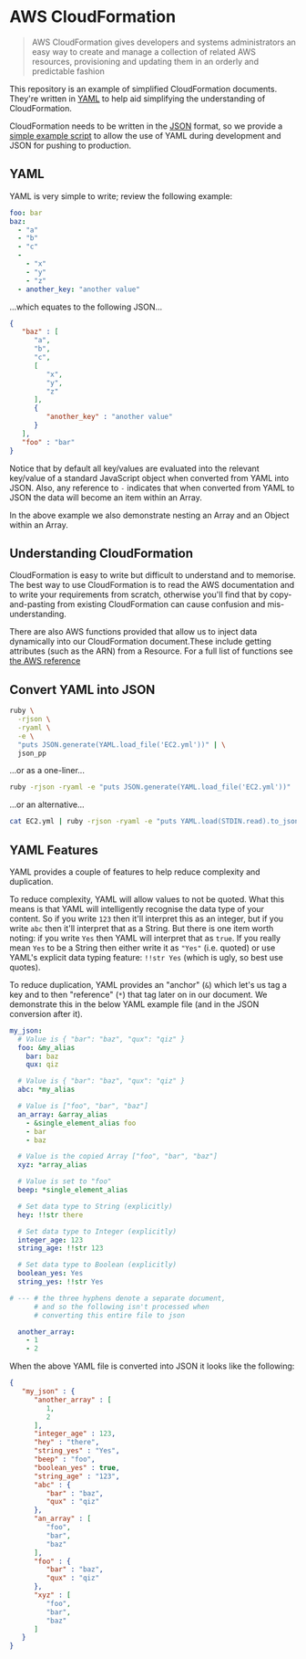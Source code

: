 # AWS CloudFormation

> AWS CloudFormation gives developers and systems administrators an easy way to create and manage a collection of related AWS resources, provisioning and updating them in an orderly and predictable fashion

This repository is an example of simplified CloudFormation documents. They're written in [YAML](http://www.yaml.org/) to help aid simplifying the understanding of CloudFormation.

CloudFormation needs to be written in the [JSON](http://json.org/) format, so we provide a [simple example script](#convert-yaml-into-json) to allow the use of YAML during development and JSON for pushing to production.

## YAML

YAML is very simple to write; review the following example:

```yaml
foo: bar
baz:
  - "a"
  - "b"
  - "c"
  - 
    - "x"
    - "y"
    - "z"
  - another_key: "another value"
```

...which equates to the following JSON...

```json
{
   "baz" : [
      "a",
      "b",
      "c",
      [
         "x",
         "y",
         "z"
      ],
      {
         "another_key" : "another value"
      }
   ],
   "foo" : "bar"
}
```

Notice that by default all key/values are evaluated into the relevant key/value of a standard JavaScript object when converted from YAML into JSON. Also, any reference to `-` indicates that when converted from YAML to JSON the data will become an item within an Array. 

In the above example we also demonstrate nesting an Array and an Object within an Array.

## Understanding CloudFormation

CloudFormation is easy to write but difficult to understand and to memorise. The best way to use CloudFormation is to read the AWS documentation and to write your requirements from scratch, otherwise you'll find that by copy-and-pasting from existing CloudFormation can cause confusion and mis-understanding.

There are also AWS functions provided that allow us to inject data dynamically into our CloudFormation document.These include getting attributes (such as the ARN) from a Resource. For a full list of functions see [the AWS reference](http://docs.aws.amazon.com/AWSCloudFormation/latest/UserGuide/intrinsic-function-reference.html)

## Convert YAML into JSON

```sh
ruby \
  -rjson \
  -ryaml \
  -e \
  "puts JSON.generate(YAML.load_file('EC2.yml'))" | \
  json_pp
```

...or as a one-liner...

```sh
ruby -rjson -ryaml -e "puts JSON.generate(YAML.load_file('EC2.yml'))" | json_pp
```

...or an alternative...

```sh
cat EC2.yml | ruby -rjson -ryaml -e "puts YAML.load(STDIN.read).to_json" | json_pp
```

## YAML Features

YAML provides a couple of features to help reduce complexity and duplication.

To reduce complexity, YAML will allow values to not be quoted. What this means 
is that YAML will intelligently recognise the data type of your content. So if 
you write `123` then it'll interpret this as an integer, but if you write `abc` 
then it'll interpret that as a String. But there is one item worth noting: if 
you write `Yes` then YAML will interpret that as `true`. If you really mean `Yes` 
to be a String then either write it as `"Yes"` (i.e. quoted) or use YAML's 
explicit data typing feature: `!!str Yes` (which is ugly, so best use quotes).

To reduce duplication, YAML provides an "anchor" (`&`) which let's us tag a key 
and to then "reference" (`*`) that tag later on in our document. We demonstrate 
this in the below YAML example file (and in the JSON conversion after it).

```yaml
my_json:
  # Value is { "bar": "baz", "qux": "qiz" }
  foo: &my_alias
    bar: baz
    qux: qiz

  # Value is { "bar": "baz", "qux": "qiz" }
  abc: *my_alias

  # Value is ["foo", "bar", "baz"]
  an_array: &array_alias
    - &single_element_alias foo
    - bar
    - baz

  # Value is the copied Array ["foo", "bar", "baz"]
  xyz: *array_alias

  # Value is set to "foo"
  beep: *single_element_alias

  # Set data type to String (explicitly)
  hey: !!str there

  # Set data type to Integer (explicitly)
  integer_age: 123
  string_age: !!str 123

  # Set data type to Boolean (explicitly)
  boolean_yes: Yes
  string_yes: !!str Yes

# --- # the three hyphens denote a separate document,
      # and so the following isn't processed when
      # converting this entire file to json

  another_array:
    - 1
    - 2

```

When the above YAML file is converted into JSON it looks like the following:

```json
{
   "my_json" : {
      "another_array" : [
         1,
         2
      ],
      "integer_age" : 123,
      "hey" : "there",
      "string_yes" : "Yes",
      "beep" : "foo",
      "boolean_yes" : true,
      "string_age" : "123",
      "abc" : {
         "bar" : "baz",
         "qux" : "qiz"
      },
      "an_array" : [
         "foo",
         "bar",
         "baz"
      ],
      "foo" : {
         "bar" : "baz",
         "qux" : "qiz"
      },
      "xyz" : [
         "foo",
         "bar",
         "baz"
      ]
   }
}
```
